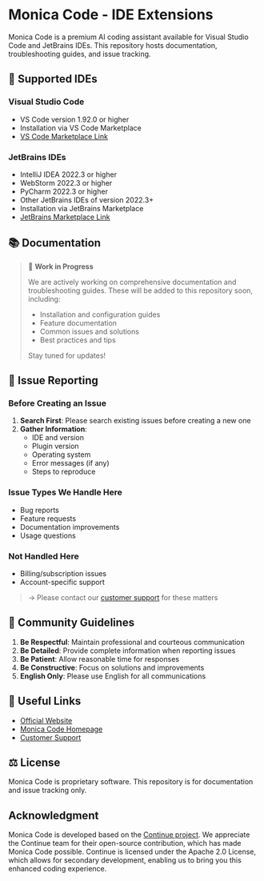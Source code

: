 # Monica Code - IDE Extensions

Monica Code is a premium AI coding assistant available for Visual Studio Code and JetBrains IDEs. This repository hosts documentation, troubleshooting guides, and issue tracking.

## 🎯 Supported IDEs

### Visual Studio Code
- VS Code version 1.92.0 or higher
- Installation via VS Code Marketplace
- [VS Code Marketplace Link](https://marketplace.visualstudio.com/items?itemName=MonicaIM.monica-code)

### JetBrains IDEs
- IntelliJ IDEA 2022.3 or higher
- WebStorm 2022.3 or higher
- PyCharm 2022.3 or higher
- Other JetBrains IDEs of version 2022.3+
- Installation via JetBrains Marketplace
- [JetBrains Marketplace Link](https://plugins.jetbrains.com/plugin/25891-monica-code)

## 📚 Documentation

> 🚧 **Work in Progress**
> 
> We are actively working on comprehensive documentation and troubleshooting guides. These will be added to this repository soon, including:
> - Installation and configuration guides
> - Feature documentation
> - Common issues and solutions
> - Best practices and tips
> 
> Stay tuned for updates!

## 🐛 Issue Reporting

### Before Creating an Issue

1. **Search First**: Please search existing issues before creating a new one
2. **Gather Information**:
   - IDE and version
   - Plugin version
   - Operating system
   - Error messages (if any)
   - Steps to reproduce

### Issue Types We Handle Here
- Bug reports
- Feature requests
- Documentation improvements
- Usage questions

### Not Handled Here
- Billing/subscription issues
- Account-specific support
> → Please contact our [customer support](https://monica.im/feedback?platform=monica_code) for these matters

## 🤝 Community Guidelines

1. **Be Respectful**: Maintain professional and courteous communication
2. **Be Detailed**: Provide complete information when reporting issues
3. **Be Patient**: Allow reasonable time for responses
4. **Be Constructive**: Focus on solutions and improvements
5. **English Only**: Please use English for all communications

## 🔗 Useful Links

- [Official Website](https://monica.im)
- [Monica Code Homepage](https://monica.im/code)
- [Customer Support](https://monica.im/feedback?platform=monica_code)

## ⚖️ License

Monica Code is proprietary software. This repository is for documentation and issue tracking only.

## Acknowledgment

Monica Code is developed based on the [Continue project](https://github.com/continuedev/continue/). We appreciate the Continue team for their open-source contribution, which has made Monica Code possible. Continue is licensed under the Apache 2.0 License, which allows for secondary development, enabling us to bring you this enhanced coding experience.
